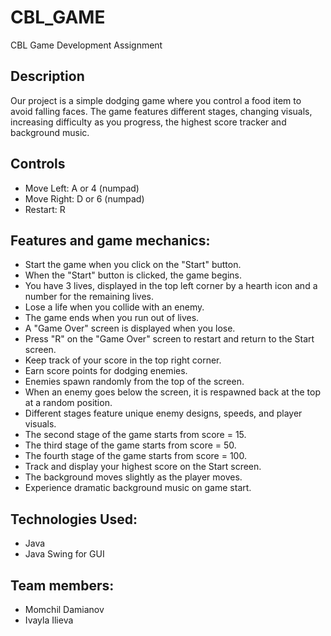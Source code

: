 # CBL_GAME
CBL Game Development Assignment 

## Description

Our project is a simple dodging game where you control a food item to avoid falling faces.
The game features different stages, changing visuals, increasing difficulty as you progress, the highest score tracker and background music.

## Controls

- Move Left: A or 4 (numpad)
- Move Right: D or 6 (numpad)
- Restart: R

## Features and game mechanics:
  - Start the game when you click on the "Start" button.
  - When the "Start" button is clicked, the game begins.
  - You have 3 lives, displayed in the top left corner by a hearth icon and a number for the remaining lives.
  - Lose a life when you collide with an enemy.
  - The game ends when you run out of lives.
  - A "Game Over" screen is displayed when you lose.
  - Press "R" on the "Game Over" screen to restart and return to the Start screen.
  - Keep track of your score in the top right corner.
  - Earn score points for dodging enemies.
  - Enemies spawn randomly from the top of the screen.
  - When an enemy goes below the screen, it is respawned back at the top at a random position.
  - Different stages feature unique enemy designs, speeds, and player visuals.
  - The second stage of the game starts from score = 15.
  - The third stage of the game starts from score = 50.
  - The fourth stage of the game starts from score = 100.
  - Track and display your highest score on the Start screen.
  - The background moves slightly as the player moves.
  - Experience dramatic background music on game start.

## Technologies Used:
  - Java
  - Java Swing for GUI

## Team members:
  - Momchil Damianov
  - Ivayla Ilieva
